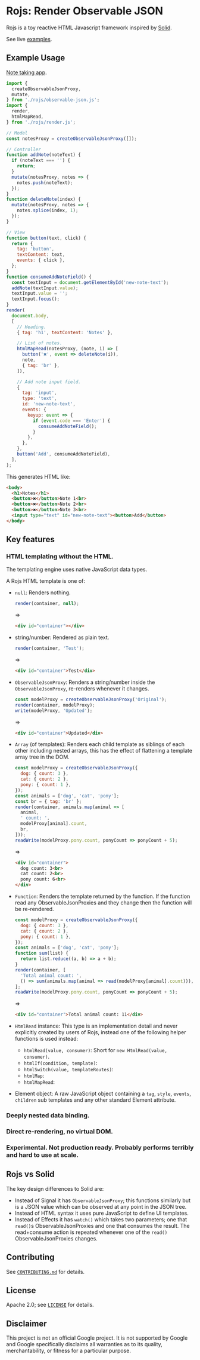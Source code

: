 # Rojs: Render Observable JSON
Rojs is a toy reactive HTML Javascript framework inspired by [Solid](https://www.solidjs.com/).

See live [examples](https://randfur.github.com/rojs/examples/).

## Example Usage
[Note taking app](https://randfur.github.io/rojs/examples/note-taking-app.html).

```javascript
import {
  createObservableJsonProxy,
  mutate,
} from './rojs/observable-json.js';
import {
  render,
  htmlMapRead,
} from './rojs/render.js';

// Model
const notesProxy = createObservableJsonProxy([]);

// Controller
function addNote(noteText) {
  if (noteText === '') {
    return;
  }
  mutate(notesProxy, notes => {
    notes.push(noteText);
  });
}
function deleteNote(index) {
  mutate(notesProxy, notes => {
    notes.splice(index, 1);
  });
}

// View
function button(text, click) {
  return {
    tag: 'button',
    textContent: text,
    events: { click },
  };
}
function consumeAddNoteField() {
  const textInput = document.getElementById('new-note-text');
  addNote(textInput.value);
  textInput.value = '';
  textInput.focus();
}
render(
  document.body,
  [
    // Heading.
    { tag: 'h1', textContent: 'Notes' },

    // List of notes.
    htmlMapRead(notesProxy, (note, i) => [
      button('🞭', event => deleteNote(i)),
      note,
      { tag: 'br' },
    ]),

    // Add note input field.
    {
      tag: 'input',
      type: 'text',
      id: 'new-note-text',
      events: {
        keyup: event => {
          if (event.code === 'Enter') {
            consumeAddNoteField();
          }
        },
      },
    },
    button('Add', consumeAddNoteField),
  ],
);
```

This generates HTML like:
```html
<body>
  <h1>Notes</h1>
  <button>🞭</button>Note 1<br>
  <button>🞭</button>Note 2<br>
  <button>🞭</button>Note 3<br>
  <input type="text" id="new-note-text"><button>Add</button>
</body>
```

## Key features

### HTML templating without the HTML.
The templating engine uses native JavaScript data types.

A Rojs HTML template is one of:
- `null`: Renders nothing.
  ```javascript
  render(container, null);
  ```
  =>
  ```html
  <div id="container"></div>
  ```

- string/number: Rendered as plain text.
  ```javascript
  render(container, 'Test');
  ```
  =>
  ```html
  <div id="container">Test</div>
  ```

- `ObservableJsonProxy`: Renders a string/number inside the `ObservableJsonProxy`, re-renders whenever it changes.
  ```javascript
  const modelProxy = createObservableJsonProxy('Original');
  render(container, modelProxy);
  write(modelProxy, 'Updated');
  ```
  =>
  ```html
  <div id="container">Updated</div>
  ```

- `Array` (of templates): Renders each child template as siblings of each other including nested arrays, this has the effect of flattening a template array tree in the DOM.
  ```javascript
  const modelProxy = createObservableJsonProxy({
    dog: { count: 3 },
    cat: { count: 2 },
    pony: { count: 1 },
  });
  const animals = ['dog', 'cat', 'pony'];
  const br = { tag: 'br' };
  render(container, animals.map(animal => [
    animal,
    ' count: ',
    modelProxy[animal].count,
    br,
  ]));
  readWrite(modelProxy.pony.count, ponyCount => ponyCount + 5);
  ```
  =>
  ```html
  <div id="container">
    dog count: 3<br>
    cat count: 2<br>
    pony count: 6<br>
  </div>
  ```

- `Function`: Renders the template returned by the function. If the function read any ObservableJsonProxies and they change then the function will be re-rendered.
  ```javascript
  const modelProxy = createObservableJsonProxy({
    dog: { count: 3 },
    cat: { count: 2 },
    pony: { count: 1 },
  });
  const animals = ['dog', 'cat', 'pony'];
  function sum(list) {
    return list.reduce((a, b) => a + b);
  }
  render(container, [
    'Total animal count: ',
    () => sum(animals.map(animal => read(modelProxy[animal].count))),
  ];
  readWrite(modelProxy.pony.count, ponyCount => ponyCount + 5);
  ```
  =>
  ```html
  <div id="container">Total animal count: 11</div>
  ```

- `HtmlRead` instance: This type is an implementation detail and never explicitly created by users of Rojs, instead one of the following helper functions is used instead:
  - `htmlRead(value, consumer)`: Short for `new HtmlRead(value, consumer)`.
  - `htmlIf(condition, template)`:
  - `htmlSwitch(value, templateRoutes)`:
  - `htmlMap`:
  - `htmlMapRead`:

- Element object: A raw JavaScript object containing a `tag`, `style`, `events`, `children` sub templates and any other standard Element attribute.

### Deeply nested data binding.

### Direct re-rendering, no virtual DOM.

### Experimental. Not production ready. Probably performs terribly and hard to use at scale.

## Rojs vs Solid
The key design differences to Solid are:
- Instead of Signal it has `ObservableJsonProxy`; this functions similarly but is a JSON value which can be observed at any point in the JSON tree.
- Instead of HTML syntax it uses pure JavaScript to define UI templates.
- Instead of Effects it has `watch()` which takes two parameters; one that `read()`s ObservableJsonProxies and one that consumes the result. The read+consume action is repeated whenever one of the `read()` ObservableJsonProxies changes.

## Contributing
See [`CONTRIBUTING.md`](CONTRIBUTING.md) for details.

## License
Apache 2.0; see [`LICENSE`](LICENSE) for details.

## Disclaimer
This project is not an official Google project. It is not supported by
Google and Google specifically disclaims all warranties as to its quality,
merchantability, or fitness for a particular purpose.